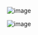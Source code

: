 ![image](https://user-images.githubusercontent.com/99977599/212464544-a7f1de8f-788b-4fd6-9de2-5fa6f1276baa.png)

![image](https://user-images.githubusercontent.com/99977599/212464646-3b175439-4811-434b-8412-ea35f39be8d3.png)
